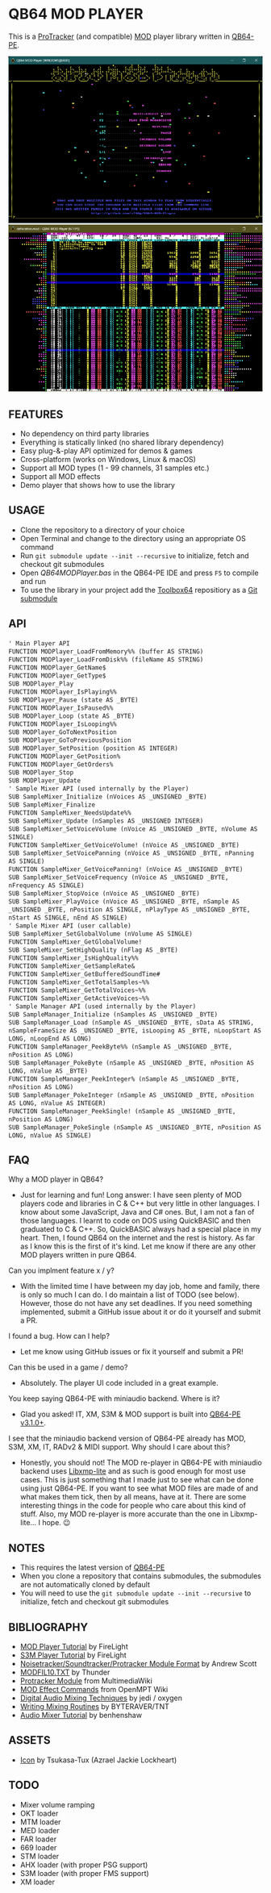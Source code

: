 # QB64 MOD PLAYER

This is a [ProTracker](https://en.wikipedia.org/wiki/ProTracker) (and compatible) [MOD](https://en.wikipedia.org/wiki/MOD_(file_format)) player library written in [QB64-PE](https://github.com/QB64-Phoenix-Edition/QB64pe).

![Screenshot 1](screenshots/screenshot1.png)
![Screenshot 2](screenshots/screenshot2.png)

## FEATURES

- No dependency on third party libraries
- Everything is statically linked (no shared library dependency)
- Easy plug-&-play API optimized for demos & games
- Cross-platform (works on Windows, Linux & macOS)
- Support all MOD types (1 - 99 channels, 31 samples etc.)
- Support all MOD effects
- Demo player that shows how to use the library

## USAGE

- Clone the repository to a directory of your choice
- Open Terminal and change to the directory using an appropriate OS command
- Run `git submodule update --init --recursive` to initialize, fetch and checkout git submodules
- Open *QB64MODPlayer.bas* in the QB64-PE IDE and press `F5` to compile and run
- To use the library in your project add the [Toolbox64](https://github.com/a740g/Toolbox64) repositiory as a [Git submodule](https://git-scm.com/book/en/v2/Git-Tools-Submodules)

## API

```VB
' Main Player API
FUNCTION MODPlayer_LoadFromMemory%% (buffer AS STRING)
FUNCTION MODPlayer_LoadFromDisk%% (fileName AS STRING)
FUNCTION MODPlayer_GetName$
FUNCTION MODPlayer_GetType$
SUB MODPlayer_Play
FUNCTION MODPlayer_IsPlaying%%
SUB MODPlayer_Pause (state AS _BYTE)
FUNCTION MODPlayer_IsPaused%%
SUB MODPlayer_Loop (state AS _BYTE)
FUNCTION MODPlayer_IsLooping%%
SUB MODPlayer_GoToNextPosition
SUB MODPlayer_GoToPreviousPosition
SUB MODPlayer_SetPosition (position AS INTEGER)
FUNCTION MODPlayer_GetPosition%
FUNCTION MODPlayer_GetOrders%
SUB MODPlayer_Stop
SUB MODPlayer_Update
' Sample Mixer API (used internally by the Player)
SUB SampleMixer_Initialize (nVoices AS _UNSIGNED _BYTE)
SUB SampleMixer_Finalize
FUNCTION SampleMixer_NeedsUpdate%%
SUB SampleMixer_Update (nSamples AS _UNSIGNED INTEGER)
SUB SampleMixer_SetVoiceVolume (nVoice AS _UNSIGNED _BYTE, nVolume AS SINGLE)
FUNCTION SampleMixer_GetVoiceVolume! (nVoice AS _UNSIGNED _BYTE)
SUB SampleMixer_SetVoicePanning (nVoice AS _UNSIGNED _BYTE, nPanning AS SINGLE)
FUNCTION SampleMixer_GetVoicePanning! (nVoice AS _UNSIGNED _BYTE)
SUB SampleMixer_SetVoiceFrequency (nVoice AS _UNSIGNED _BYTE, nFrequency AS SINGLE)
SUB SampleMixer_StopVoice (nVoice AS _UNSIGNED _BYTE)
SUB SampleMixer_PlayVoice (nVoice AS _UNSIGNED _BYTE, nSample AS _UNSIGNED _BYTE, nPosition AS SINGLE, nPlayType AS _UNSIGNED _BYTE, nStart AS SINGLE, nEnd AS SINGLE)
' Sample Mixer API (user callable)
SUB SampleMixer_SetGlobalVolume (nVolume AS SINGLE)
FUNCTION SampleMixer_GetGlobalVolume!
SUB SampleMixer_SetHighQuality (nFlag AS _BYTE)
FUNCTION SampleMixer_IsHighQuality%%
FUNCTION SampleMixer_GetSampleRate&
FUNCTION SampleMixer_GetBufferedSoundTime#
FUNCTION SampleMixer_GetTotalSamples~%%
FUNCTION SampleMixer_GetTotalVoices~%%
FUNCTION SampleMixer_GetActiveVoices~%%
' Sample Manager API (used internally by the Player)
SUB SampleManager_Initialize (nSamples AS _UNSIGNED _BYTE)
SUB SampleManager_Load (nSample AS _UNSIGNED _BYTE, sData AS STRING, nSampleFrameSize AS _UNSIGNED _BYTE, isLooping AS _BYTE, nLoopStart AS LONG, nLoopEnd AS LONG)
FUNCTION SampleManager_PeekByte%% (nSample AS _UNSIGNED _BYTE, nPosition AS LONG)
SUB SampleManager_PokeByte (nSample AS _UNSIGNED _BYTE, nPosition AS LONG, nValue AS _BYTE)
FUNCTION SampleManager_PeekInteger% (nSample AS _UNSIGNED _BYTE, nPosition AS LONG)
SUB SampleManager_PokeInteger (nSample AS _UNSIGNED _BYTE, nPosition AS LONG, nValue AS INTEGER)
FUNCTION SampleManager_PeekSingle! (nSample AS _UNSIGNED _BYTE, nPosition AS LONG)
SUB SampleManager_PokeSingle (nSample AS _UNSIGNED _BYTE, nPosition AS LONG, nValue AS SINGLE)
```

## FAQ

Why a MOD player in QB64?

- Just for learning and fun! Long answer: I have seen plenty of MOD players code and libraries in C & C++ but very little in other languages. I know about some JavaScript, Java and C# ones. But, I am not a fan of those languages. I learnt to code on DOS using QuickBASIC and then graduated to C & C++. So, QuickBASIC always had a special place in my heart. Then, I found QB64 on the internet and the rest is history. As far as I know this is the first of it's kind. Let me know if there are any other MOD players written in pure QB64.

Can you implment feature x / y?

- With the limited time I have between my day job, home and family, there is only so much I can do. I do maintain a list of TODO (see below). However, those do not have any set deadlines. If you need something implemented, submit a GitHub issue about it or do it yourself and submit a PR.

I found a bug. How can I help?

- Let me know using GitHub issues or fix it yourself and submit a PR!

Can this be used in a game / demo?

- Absolutely. The player UI code included in a great example.

You keep saying QB64-PE with miniaudio backend. Where is it?

- Glad you asked! IT, XM, S3M & MOD support is built into [QB64-PE v3.1.0+](https://github.com/QB64-Phoenix-Edition/QB64pe/releases/).

I see that the miniaudio backend version of QB64-PE already has MOD, S3M, XM, IT, RADv2 & MIDI support. Why should I care about this?

- Honestly, you should not! The MOD re-player in QB64-PE with miniaudio backend uses [Libxmp-lite](https://github.com/libxmp/libxmp/tree/master/lite) and as such is good enough for most use cases. This is just something that I made just to see what can be done using just QB64-PE. If you want to see what MOD files are made of and what makes them tick, then by all means, have at it. There are some interesting things in the code for people who care about this kind of stuff. Also, my MOD re-player is more accurate than the one in Libxmp-lite... I hope. 😉

## NOTES

- This requires the latest version of [QB64-PE](https://github.com/QB64-Phoenix-Edition/QB64pe/releases)
- When you clone a repository that contains submodules, the submodules are not automatically cloned by default
- You will need to use the `git submodule update --init --recursive` to initialize, fetch and checkout git submodules

## BIBLIOGRAPHY

- [MOD Player Tutorial](docs/FMODDOC.TXT) by FireLight
- [S3M Player Tutorial](docs/FS3MDOC.TXT) by FireLight
- [Noisetracker/Soundtracker/Protracker Module Format](docs/MOD-FORM.TXT) by Andrew Scott
- [MODFIL10.TXT](docs/MODFIL10.TXT) by Thunder
- [Protracker Module](https://wiki.multimedia.cx/index.php/Protracker_Module) from MultimediaWiki
- [MOD Effect Commands](https://wiki.openmpt.org/Manual:_Effect_Reference#MOD_Effect_Commands) from OpenMPT Wiki
- [Digital Audio Mixing Techniques](docs/FSBDOC.TXT) by jedi / oxygen
- [Writing Mixing Routines](docs/MIXING10.TXT) by BYTERAVER/TNT
- [Audio Mixer Tutorial](https://github.com/benhenshaw/mixer_tutorial) by benhenshaw

## ASSETS

- [Icon](https://iconarchive.com/artist/tsukasa-tux.html) by Tsukasa-Tux (Azrael Jackie Lockheart)

## TODO

- Mixer volume ramping
- OKT loader
- MTM loader
- MED loader
- FAR loader
- 669 loader
- STM loader
- AHX loader (with proper PSG support)
- S3M loader (with proper FMS support)
- XM loader
